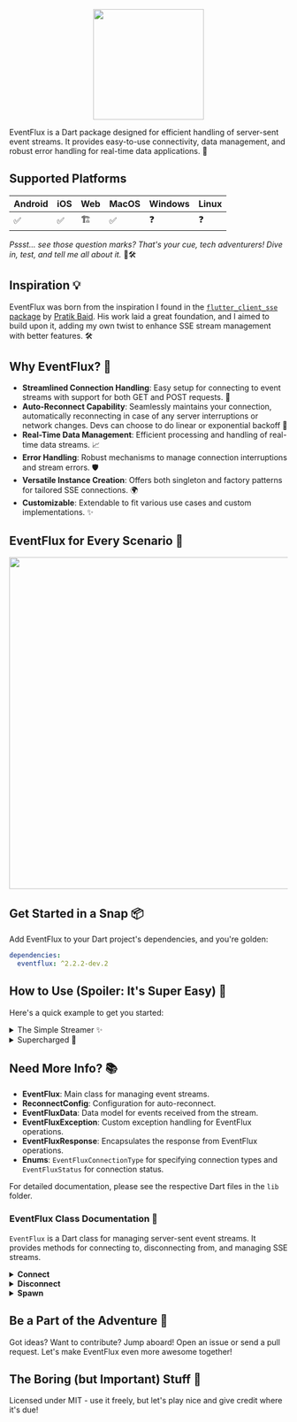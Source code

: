 <div align="center"><img src="https://i.ibb.co/tHK94xW/Untitled-2024-01-10-1728.png" width="200"/></div>

EventFlux is a Dart package designed for efficient handling of server-sent event streams. It provides easy-to-use connectivity, data management, and robust error handling for real-time data applications. 🚀


## Supported Platforms
| Android | iOS  |  Web | MacOS | Windows | Linux |
| ------ | ---- | ---- | ----- | ------- | ----- |
| ✅|✅|🏗️|✅|❓|❓| 

*Pssst... see those question marks? That's your cue, tech adventurers! Dive in, test, and tell me all about it.* 🚀🛠️



## Inspiration 💡

EventFlux was born from the inspiration I found in the [`flutter_client_sse` package](https://pub.dev/packages/flutter_client_sse) by [Pratik Baid](https://github.com/pratikbaid3). His work laid a great foundation, and I aimed to build upon it, adding my own twist to enhance SSE stream management with better features. 🛠️

## Why EventFlux? 🌟

- **Streamlined Connection Handling**: Easy setup for connecting to event streams with support for both GET and POST requests. 🔌
- **Auto-Reconnect Capability**: Seamlessly maintains your connection, automatically reconnecting in case of any server interruptions or network changes. Devs can choose to do linear or exponential backoff  🔄
- **Real-Time Data Management**: Efficient processing and handling of real-time data streams. 📈
- **Error Handling**: Robust mechanisms to manage connection interruptions and stream errors. 🛡️
- **Versatile Instance Creation**: Offers both singleton and factory patterns for tailored SSE connections. 🌍
- **Customizable**: Extendable to fit various use cases and custom implementations. ✨


## EventFlux for Every Scenario 🌟

<img src="https://i.ibb.co/gDWrnb0/flow.png" width="600"/>

## Get Started in a Snap 📦

Add EventFlux to your Dart project's dependencies, and you're golden:

```yaml
dependencies:
  eventflux: ^2.2.2-dev.2
```


## How to Use (Spoiler: It's Super Easy) 🔧

Here's a quick example to get you started:

<details>
<summary>The Simple Streamer ✨</summary>
&nbsp;<br>
Need just one SSE connection? It's a breeze with EventFlux! Perfect for when your app is dancing solo with a single SSE.


```dart
import 'package:eventflux/eventflux.dart';

void main() {
  // Connect and start the magic!
   EventFlux.instance.connect(
     EventFluxConnectionType.get,
     'https://example.com/events',
     files: [
      /// Optional, If you want to send multipart files with the request
     ],
     multipartRequest: true, // Optional, By default, it will be considered as normal request, but if the files are provided or this flag is true, it will be considered as multipart request
     onSuccessCallback: (EventFluxResponse? response) {
      response.stream?.listen((data) {
        // Your data is now in the spotlight!
      });
     },
     onError: (oops) {
      // Oops! Time to handle those little hiccups.
      // You can also choose to disconnect here
    },
    autoReconnect: true // Keep the party going, automatically!
    reconnectConfig: ReconnectConfig(
        mode: ReconnectMode.linear, // or exponential,
        interval: Duration(seconds: 5),
        reconnectHeader: () async {
          /// If you want to send custom headers during reconnect which are different from the initial connection
          /// If you don't want to send any headers, you can skip this, initial headers will be used 

          // Your async code to refresh or fetch headers
          // For example, fetching a new access token:
          String newAccessToken = await fetchNewAccessToken();
          return {
            'Authorization': 'Bearer $newAccessToken',
            'Accept': 'text/event-stream',
          };
        },
        maxAttempts: 5, // or -1 for infinite,
        onReconnect: () {
          // Things to execute when reconnect happens
          // FYI: for network changes, the `onReconnect` will not be called. 
          // It will only be called when the connection is interupted by the server and eventflux is trying to reconnect.
        }
    ),
   );
}

```
&nbsp;<br>
</details>

<details>
<summary>Supercharged 🚀</summary>
&nbsp;<br>
When your app just need a multiple parallel SSE connections, use this.

```dart
import 'package:eventflux/eventflux.dart';

void main() {

  // Create separate EventFlux instances for each SSE connection
  EventFlux e1 = EventFlux.spawn();
  EventFlux e2 = EventFlux.spawn();

   // First connection - firing up!
  e1.connect(EventFluxConnectionType.get, 
     'https://example1.com/events',
     tag: "SSE Connection 1", // Optional tag for debugging, you'll see this in logs
     onSuccessCallback: (EventFluxResponse? data) {
       data.stream?.listen((data) {
        // Your 1st Stream's data is being fetched!
      });
     },
     onError: (oops) {
        // Oops! Time to handle those little hiccups.
        // You can also choose to disconnect here
      },
  );

   // Second connection - firing up!
   e2.connect(EventFluxConnectionType.get,
     'https://example2.com/events',
     tag: "SSE Connection 2", // Optional tag for debugging, you'll see this in logs
     onSuccessCallback: (EventFluxResponse? data) {
       data.stream?.listen((data) {
        // Your 2nd Stream's data is also being fetched!
      });
     },
     onError: (oops) {
        // Oops! Time to handle those little hiccups.
        // You can also choose to disconnect here
      },
    autoReconnect: true // Keep the party going, automatically!
    reconnectConfig: ReconnectConfig(
        mode: ReconnectMode.exponential, // or linear,
        interval: Duration(seconds: 5),
        maxAttempts: 5, // or -1 for infinite,
        reconnectHeader: () async {
          /// If you want to send custom headers during reconnect which are different from the initial connection
          /// If you don't want to send any headers, you can skip this, initial headers will be used 

          // Your async code to refresh or fetch headers
          // For example, fetching a new access token:
          String newAccessToken = await fetchNewAccessToken();
          return {
            'Authorization': 'Bearer $newAccessToken',
            'Accept': 'text/event-stream',
          };
        },
        onReconnect: () {
          // Things to execute when reconnect happens
          // FYI: for network changes, the `onReconnect` will not be called. 
          // It will only be called when the connection is interupted by the server and eventflux is trying to re-establish the connection.
        }
    ),
  );
}

```

ℹ️ Remember to disconnect all instances when you are done with it to avoid memory leaks.
&nbsp;<br>

</details>

## Need More Info? 📚

- **EventFlux**: Main class for managing event streams.
- **ReconnectConfig**: Configuration for auto-reconnect.
- **EventFluxData**: Data model for events received from the stream.
- **EventFluxException**: Custom exception handling for EventFlux operations.
- **EventFluxResponse**: Encapsulates the response from EventFlux operations.
- **Enums**: `EventFluxConnectionType` for specifying connection types and `EventFluxStatus` for connection status.

For detailed documentation, please see the respective Dart files in the `lib` folder.

### EventFlux Class Documentation 📖

`EventFlux` is a Dart class for managing server-sent event streams. It provides methods for connecting to, disconnecting from, and managing SSE streams.
<details>
<summary><b>Connect</b></summary>
&nbsp;<br>
Connects to a server-sent event stream.

| Parameter           | Type                            | Description                                                | Default                           |
| ------------------- | ------------------------------- | ---------------------------------------------------------- | --------------------------------- |
| `type`              | `EventFluxConnectionType`       | The type of HTTP request (GET or POST).                    | -                                 |
| `url`               | `String`                        | The URL of the SSE stream to connect to.                   | -                                 |
| `header`            | `Map<String, String>`           | HTTP headers for the request.                              | `{'Accept': 'text/event-stream'}` |
| `onConnectionClose` | `Function()?`                   | Callback function triggered when the connection is closed. | -                                 |
| `autoReconnect`     | `bool`                          | Whether to automatically reconnect on disconnection.       | `false`                           |
| `reconnectConfig`   | `ReconnectConfig?`              | Configuration for auto-reconnect. If `auto-reconnect` is true, this is required| -                                 |
| `onSuccessCallback` | `Function(EventFluxResponse?)`  | Callback invoked upon successful connection.               | -                                 |
| `onError`           | `Function(EventFluxException)?` | Callback for handling errors.                              | -                                 |
| `body`              | `Map<String, dynamic>?`         | Optional body for POST request types.                      | -                                 |
| `files`             | `List<File>?`                   | Optional list of files to send with the request.           | -                                 |
| `multipartRequest`  | `bool`                          | Whether the request is a multipart request.                | `false`                           |
| `tag`               | `String`                        | Optional tag for debugging.                                | -                                 |
| `logReceivedData`  | `bool`                          | Whether to log received data.                              | `false`                           |
| `httpClient`        | `HttpClientAdapter?`            | Optional Http Client Adapter to allow usage of different http clients. | -                                 |

&nbsp;<br>
</details>

<details>
<summary><b>Disconnect</b></summary>
&nbsp;<br>
Disconnects from the SSE stream.

| Parameter | Type | Description                    |
| --------- | ---- | ------------------------------ |
| -         | -    | This method has no parameters. |

Returns a `Future<EventFluxStatus>` indicating the disconnection status.
&nbsp;<br>
</details>

<details>
<summary><b>Spawn</b></summary>
&nbsp;<br>

| Parameter | Type | Description                    |
| --------- | ---- | ------------------------------ |
| -         | -    | This method has no parameters. |

Returns a new instance of `EventFlux`, this is used for having multiple SSE connections.
&nbsp;<br>
</details>

## Be a Part of the Adventure 🤝

Got ideas? Want to contribute? Jump aboard! Open an issue or send a pull request. Let's make EventFlux even more awesome together!

## The Boring (but Important) Stuff 📝

Licensed under MIT - use it freely, but let's play nice and give credit where it's due!
